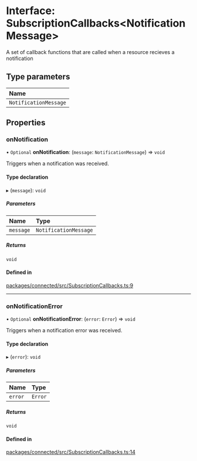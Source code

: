 # Interface: SubscriptionCallbacks\<NotificationMessage\>

A set of callback functions that are called when a resource recieves a
notification

## Type parameters

| Name |
| :------ |
| `NotificationMessage` |

## Properties

### onNotification

• `Optional` **onNotification**: (`message`: `NotificationMessage`) => `void`

Triggers when a notification was received.

#### Type declaration

▸ (`message`): `void`

##### Parameters

| Name | Type |
| :------ | :------ |
| `message` | `NotificationMessage` |

##### Returns

`void`

#### Defined in

[packages/connected/src/SubscriptionCallbacks.ts:9](https://github.com/o-development/ldo/blob/0518c5c7483d8344bdec226a595a6c39a34f346f/packages/connected/src/SubscriptionCallbacks.ts#L9)

___

### onNotificationError

• `Optional` **onNotificationError**: (`error`: `Error`) => `void`

Triggers when a notification error was received.

#### Type declaration

▸ (`error`): `void`

##### Parameters

| Name | Type |
| :------ | :------ |
| `error` | `Error` |

##### Returns

`void`

#### Defined in

[packages/connected/src/SubscriptionCallbacks.ts:14](https://github.com/o-development/ldo/blob/0518c5c7483d8344bdec226a595a6c39a34f346f/packages/connected/src/SubscriptionCallbacks.ts#L14)
